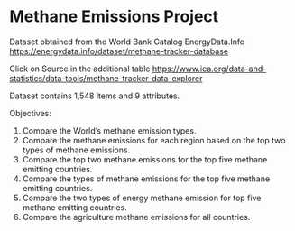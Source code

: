 # Methane Emissions Project

Dataset obtained from the World Bank Catalog EnergyData.Info
https://energydata.info/dataset/methane-tracker-database

Click on Source in the additional table
https://www.iea.org/data-and-statistics/data-tools/methane-tracker-data-explorer

Dataset contains 1,548 items and 9 attributes.

Objectives:
1. Compare the World’s methane emission types.
2. Compare the methane emissions for each region based on the top two types of methane emissions.
3. Compare the top two methane emissions for the top five methane emitting countries.
4. Compare the types of methane emissions for the top five methane emitting countries.
5. Compare the two types of energy methane emission for top five methane emitting countries.
6. Compare the agriculture methane emissions for all countries.
